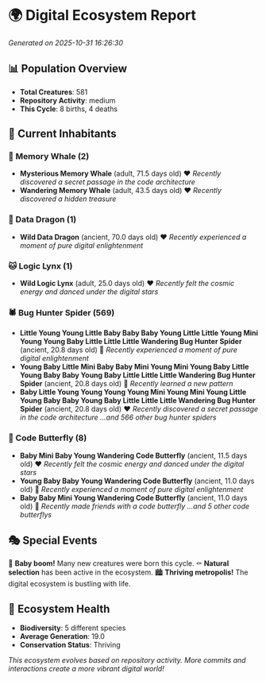 # 🌍 Digital Ecosystem Report
*Generated on 2025-10-31 16:26:30*

## 📊 Population Overview
- **Total Creatures**: 581
- **Repository Activity**: medium
- **This Cycle**: 8 births, 4 deaths

## 👥 Current Inhabitants

### 🐋 Memory Whale (2)
- **Mysterious Memory Whale** (adult, 71.5 days old) ❤️
  *Recently discovered a secret passage in the code architecture*
- **Wandering Memory Whale** (adult, 43.5 days old) ❤️
  *Recently discovered a hidden treasure*

### 🐉 Data Dragon (1)
- **Wild Data Dragon** (ancient, 70.0 days old) ❤️
  *Recently experienced a moment of pure digital enlightenment*

### 🐱 Logic Lynx (1)
- **Wild Logic Lynx** (adult, 25.0 days old) ❤️
  *Recently felt the cosmic energy and danced under the digital stars*

### 🕷️ Bug Hunter Spider (569)
- **Little Young Young Little Baby Baby Baby Young Little Little Young Mini Young Young Baby Little Little Little Wandering Bug Hunter Spider** (ancient, 20.8 days old) 💛
  *Recently experienced a moment of pure digital enlightenment*
- **Young Baby Little Mini Baby Baby Mini Young Mini Young Baby Little Young Baby Baby Young Baby Little Little Little Wandering Bug Hunter Spider** (ancient, 20.8 days old) 💛
  *Recently learned a new pattern*
- **Baby Little Young Young Young Young Mini Young Mini Young Little Young Baby Baby Young Baby Little Little Little Wandering Bug Hunter Spider** (ancient, 20.8 days old) ❤️
  *Recently discovered a secret passage in the code architecture*
  *...and 566 other bug hunter spiders*

### 🦋 Code Butterfly (8)
- **Baby Mini Baby Young Wandering Code Butterfly** (ancient, 11.5 days old) ❤️
  *Recently felt the cosmic energy and danced under the digital stars*
- **Young Baby Baby Young Wandering Code Butterfly** (ancient, 11.0 days old) 💛
  *Recently experienced a moment of pure digital enlightenment*
- **Baby Baby Mini Young Wandering Code Butterfly** (ancient, 11.0 days old) 💛
  *Recently made friends with a code butterfly*
  *...and 5 other code butterflys*

## 🎭 Special Events

🎉 **Baby boom!** Many new creatures were born this cycle.
⚰️ **Natural selection** has been active in the ecosystem.
🏙️ **Thriving metropolis!** The digital ecosystem is bustling with life.

## 🔬 Ecosystem Health
- **Biodiversity**: 5 different species
- **Average Generation**: 19.0
- **Conservation Status**: Thriving

*This ecosystem evolves based on repository activity. More commits and interactions create a more vibrant digital world!*